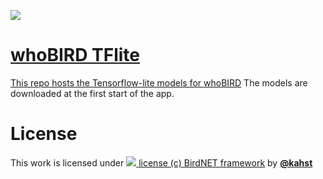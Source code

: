 <a href="https://creativecommons.org/licenses/by-nc-sa/4.0/"><img src="https://img.shields.io/badge/License-CC%20BY--NC--SA%204.0-lightgrey.svg">

# whoBIRD TFlite

This repo hosts the Tensorflow-lite models for [whoBIRD](https://github.com/woheller69/whoBIRD)
The models are downloaded at the first start of the app.

# License
This work is licensed under <a href="https://creativecommons.org/licenses/by-nc-sa/4.0/"><img src="https://img.shields.io/badge/License-CC%20BY--NC--SA%204.0-lightgrey.svg"> 
license (c) [BirdNET framework](https://github.com/kahst/BirdNET-Lite) by [**@kahst**](https://github.com/kahst)
